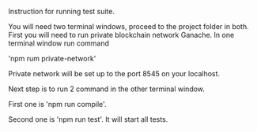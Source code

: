 Instruction for running test suite.

You will need two terminal windows, proceed to the project folder in both.
First you will need to run private blockchain network Ganache. In one terminal window run command 

'npm rum private-network'

Private network will be set up to the port 8545 on your localhost.

Next step is to run 2 command in the other terminal window.

First one is 'npm run compile'.

Second one is 'npm run test'. It will start all tests.
